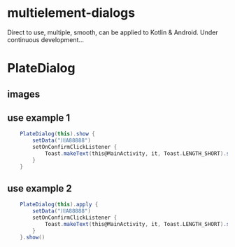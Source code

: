 # multielement-dialogs
Direct to use, multiple, smooth, can be applied to Kotlin &amp; Android.
Under continuous development...

# PlateDialog
## images

## use example 1
```gradle
    PlateDialog(this).show {
        setData("川A88888")
        setOnConfirmClickListener {
            Toast.makeText(this@MainActivity, it, Toast.LENGTH_SHORT).show()
        }
    }
```

## use example 2
```gradle
    PlateDialog(this).apply {
        setData("川A88888")
        setOnConfirmClickListener {
            Toast.makeText(this@MainActivity, it, Toast.LENGTH_SHORT).show()
        }
    }.show()
```
